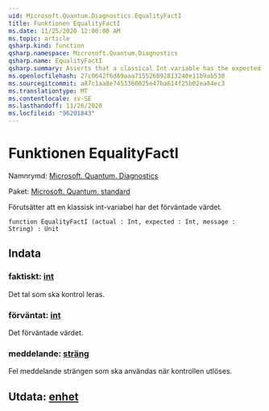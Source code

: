 ```yaml
---
uid: Microsoft.Quantum.Diagnostics.EqualityFactI
title: Funktionen EqualityFactI
ms.date: 11/25/2020 12:00:00 AM
ms.topic: article
qsharp.kind: function
qsharp.namespace: Microsoft.Quantum.Diagnostics
qsharp.name: EqualityFactI
qsharp.summary: Asserts that a classical Int variable has the expected value.
ms.openlocfilehash: 27c0642f6d89aaa715526092813240e11b9ab530
ms.sourcegitcommit: a87c1aa8e7453360025e47ba614f25b02ea84ec3
ms.translationtype: MT
ms.contentlocale: sv-SE
ms.lasthandoff: 11/26/2020
ms.locfileid: "96201843"
---
```

# <a name="equalityfacti-function"></a>Funktionen EqualityFactI

Namnrymd: [Microsoft. Quantum. Diagnostics](xref:Microsoft.Quantum.Diagnostics)

Paket: [Microsoft. Quantum. standard](https://nuget.org/packages/Microsoft.Quantum.Standard)


Förutsätter att en klassisk int-variabel har det förväntade värdet.

```qsharp
function EqualityFactI (actual : Int, expected : Int, message : String) : Unit
```


## <a name="input"></a>Indata

### <a name="actual--int"></a>faktiskt: [int](xref:microsoft.quantum.lang-ref.int)

Det tal som ska kontrol leras.


### <a name="expected--int"></a>förväntat: [int](xref:microsoft.quantum.lang-ref.int)

Det förväntade värdet.


### <a name="message--string"></a>meddelande: [sträng](xref:microsoft.quantum.lang-ref.string)

Fel meddelande strängen som ska användas när kontrollen utlöses.



## <a name="output--unit"></a>Utdata: [enhet](xref:microsoft.quantum.lang-ref.unit)

